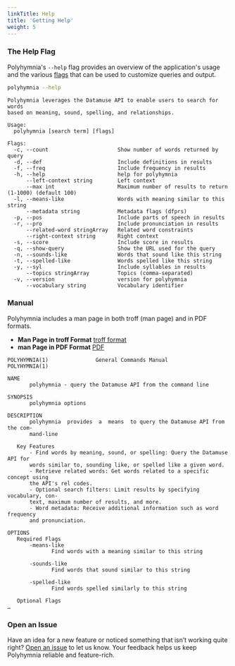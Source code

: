```yaml
---
linkTitle: Help
title: 'Getting Help'
weight: 5
---
```

### The Help Flag

Polyhymnia's `--help` flag provides an overview of the application's usage
and the various [flags](/docs/flags) that can be used to customize queries
and output.

```bash
polyhymnia --help
```

```text
Polyhymnia leverages the Datamuse API to enable users to search for words
based on meaning, sound, spelling, and relationships.

Usage:
  polyhymnia [search term] [flags]

Flags:
  -c, --count                      Show number of words returned by query
  -d, --def                        Include definitions in results
  -f, --freq                       Include frequency in results
  -h, --help                       help for polyhymnia
      --left-context string        Left context
      --max int                    Maximum number of results to return (1-1000) (default 100)
  -l, --means-like                 Words with meaning similar to this string
      --metadata string            Metadata flags (dfprs)
  -p, --pos                        Include parts of speech in results
  -r, --pro                        Include pronunciation in results
      --related-word stringArray   Related word constraints
      --right-context string       Right context
  -s, --score                      Include score in results
  -q, --show-query                 Show the URL used for the query
  -n, --sounds-like                Words that sound like this string
  -t, --spelled-like               Words spelled like this string
  -y, --syl                        Include syllables in results
      --topics stringArray         Topics (comma-separated)
  -v, --version                    version for polyhymnia
      --vocabulary string          Vocabulary identifier
```

### Manual

Polyhymnia includes a man page in both troff (man page) and in PDF formats.

- **Man Page in troff Format** [troff format](/files/polyhymnia.1)
- **man Page in PDF Format** [PDF](/files/polyhymnia.1.pdf)

```text
POLYHYMNIA(1)               General Commands Manual              POLYHYMNIA(1)

NAME
       polyhymnia - query the Datamuse API from the command line

SYNOPSIS
       polyhymnia options

DESCRIPTION
       polyhymnia  provides  a  means  to query the Datamuse API from the com-
       mand-line

   Key Features
       - Find words by meaning, sound, or spelling: Query the Datamuse API for
       words similar to, sounding like, or spelled like a given word.
       - Retrieve related words: Get words related to a specific concept using
       the API's rel codes.
       - Optional search filters: Limit results by specifying vocabulary, con-
       text, maximum number of results, and more.
       - Word metadata: Receive additional information such as word  frequency
       and pronunciation.

OPTIONS
   Required Flags
       -means-like
              Find words with a meaning similar to this string

       -sounds-like
              Find words that sound similar to this string

       -spelled-like
              Find words spelled similarly to this string

   Optional Flags
…
```

### Open an Issue

Have an idea for a new feature or noticed something that isn’t working
quite right? [Open an issue](https://github.com/pierow2k/polyhymnia/issues)
to let us know. Your feedback helps us keep Polyhymnia reliable and
feature-rich.
